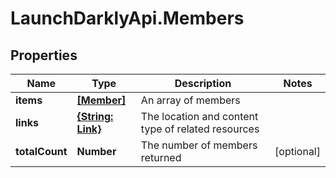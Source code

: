 # LaunchDarklyApi.Members

## Properties

Name | Type | Description | Notes
------------ | ------------- | ------------- | -------------
**items** | [**[Member]**](Member.md) | An array of members | 
**links** | [**{String: Link}**](Link.md) | The location and content type of related resources | 
**totalCount** | **Number** | The number of members returned | [optional] 


